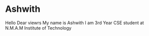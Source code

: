 # Ashwith 
Hello Dear viewrs My name is Ashwith I am  3rd Year CSE student at N.M.A.M Institute of Technology 

